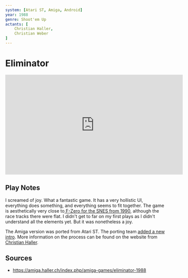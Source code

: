 ```yaml
---
system: [Atari ST, Amiga, Android]
year: 1988
genre: Shoot'em Up
actants: [
	Christian Haller,
	Christian Weber
]
---
```

# Eliminator
<iframe width="560" height="315" src="https://www.youtube.com/embed/zKRf4oiW1b0" title="YouTube video player" frameborder="0" allow="accelerometer; autoplay; clipboard-write; encrypted-media; gyroscope; picture-in-picture; web-share" allowfullscreen></iframe>

## Play Notes
I screamed of joy. What a fantastic game. It has a very hollistic UI, everything does something, and everything seems to fit together. The game is aesthetically very close to[ F-Zero for the SNES from 1990](https://en.wikipedia.org/wiki/F-Zero_(video_game)), although the race tracks there were flat. I didn't get to far on my first plays as I didn't understand all the elements yet. But it was nonetheless a joy.

The Amiga version was ported from Atari ST. The porting team [added a new intro](https://www.youtube.com/watch?v=OZqoEipRP78). More information on the process can be found on the website from [Christian Haller](actants/Christian%20Haller.md).



## Sources
- https://amiga.haller.ch/index.php/amiga-games/eliminator-1988